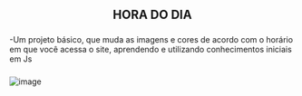 <h2 align="center">HORA DO DIA</h2>

###

<p align="left">-Um projeto básico, que muda as imagens e cores de acordo com o horário em que você acessa o site, aprendendo e utilizando conhecimentos iniciais em Js</p>

###

![image](https://github.com/user-attachments/assets/10f65e6d-7ab4-454a-8788-905f9062b25e)

###
